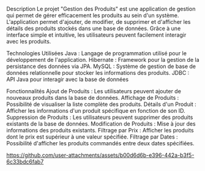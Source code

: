 Description
Le projet "Gestion des Produits" est une application de gestion qui permet de gérer efficacement les produits au sein d'un système. L'application permet d'ajouter, de modifier, de supprimer et d'afficher les détails des produits stockés dans une base de données. Grâce à une interface simple et intuitive, les utilisateurs peuvent facilement interagir avec les produits.

Technologies Utilisées
Java : Langage de programmation utilisé pour le développement de l'application.
Hibernate : Framework pour la gestion de la persistance des données via JPA.
MySQL : Système de gestion de base de données relationnelle pour stocker les informations des produits.
JDBC : API Java pour interagir avec la base de données

Fonctionnalités
Ajout de Produits : Les utilisateurs peuvent ajouter de nouveaux produits dans la base de données.
Affichage de Produits : Possibilité de visualiser la liste complète des produits.
Détails d'un Produit : Afficher les informations d'un produit spécifique en fonction de son ID.
Suppression de Produits : Les utilisateurs peuvent supprimer des produits existants de la base de données.
Modification de Produits : Mise à jour des informations des produits existants.
Filtrage par Prix : Afficher les produits dont le prix est supérieur à une valeur spécifiée.
Filtrage par Dates : Possibilité d'afficher les produits commandés entre deux dates spécifiées.




https://github.com/user-attachments/assets/b00d6d6b-e396-442a-b3f5-6c33bdc6fab7

